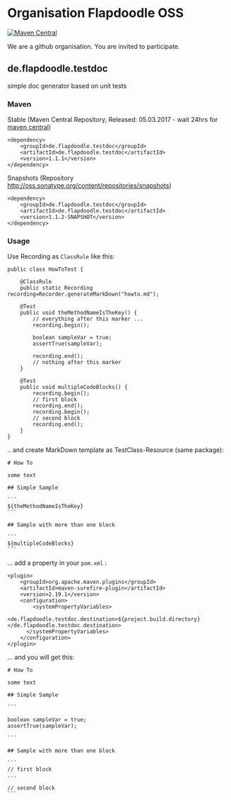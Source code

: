 # Organisation Flapdoodle OSS
[![Maven Central](https://img.shields.io/maven-central/v/de.flapdoodle.testdoc/de.flapdoodle.testdoc.svg)](https://maven-badges.herokuapp.com/maven-central/de.flapdoodle.testdoc/de.flapdoodle.testdoc)

We are a github organisation. You are invited to participate.

## de.flapdoodle.testdoc

simple doc generator based on unit tests

### Maven

Stable (Maven Central Repository, Released: 05.03.2017 - wait 24hrs for [maven central](http://repo1.maven.org/maven2/de/flapdoodle/guava/de.flapdoodle.testdoc/maven-metadata.xml))

	<dependency>
		<groupId>de.flapdoodle.testdoc</groupId>
		<artifactId>de.flapdoodle.testdoc</artifactId>
		<version>1.1.1</version>
	</dependency>

Snapshots (Repository http://oss.sonatype.org/content/repositories/snapshots)

	<dependency>
		<groupId>de.flapdoodle.testdoc</groupId>
		<artifactId>de.flapdoodle.testdoc</artifactId>
		<version>1.1.2-SNAPSHOT</version>
	</dependency>

### Usage

Use Recording as `ClassRule` like this:

```
public class HowToTest {

	@ClassRule
	public static Recording recording=Recorder.generateMarkDown("howto.md");

	@Test
	public void theMethodNameIsTheKey() {
		// everything after this marker ...
		recording.begin();

		boolean sampleVar = true;
		assertTrue(sampleVar);

		recording.end();
		// nothing after this marker
	}

	@Test
	public void multipleCodeBlocks() {
		recording.begin();
		// first block
		recording.end();
		recording.begin();
		// second block
		recording.end();
	}
}
```

.. and create MarkDown template as TestClass-Resource (same package):

	# How To

	some text

	## Simple Sample 

	```
	${theMethodNameIsTheKey}
	```

	## Sample with more than one block

	```
	${multipleCodeBlocks}
	```

... add a property in your `pom.xml` :

	<plugin>
		<groupId>org.apache.maven.plugins</groupId>
		<artifactId>maven-surefire-plugin</artifactId>
		<version>2.19.1</version>
		<configuration>
			<systemPropertyVariables>
				<de.flapdoodle.testdoc.destination>${project.build.directory}</de.flapdoodle.testdoc.destination>
		  </systemPropertyVariables>
		</configuration>
	</plugin>

... and you will get this:

	# How To

	some text

	## Simple Sample 

	```

	boolean sampleVar = true;
	assertTrue(sampleVar);

	```

	## Sample with more than one block

	```
	// first block
	...

	// second block
	```
